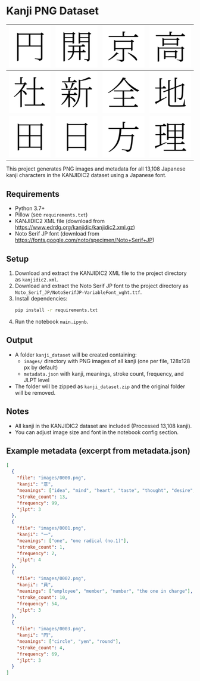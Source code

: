 # Kanji PNG Dataset

| ![](sample/0003.png) | ![](sample/0008.png) | ![](sample/0014.png) | ![](sample/0027.png) |
| -------------------- | -------------------- | -------------------- | -------------------- |
| ![](sample/0041.png) | ![](sample/0050.png) | ![](sample/0057.png) | ![](sample/0064.png) |
| ![](sample/0070.png) | ![](sample/0078.png) | ![](sample/0087.png) | ![](sample/0094.png) |

This project generates PNG images and metadata for all 13,108 Japanese kanji characters in the KANJIDIC2 dataset using a Japanese font.

## Requirements

- Python 3.7+
- Pillow (see `requirements.txt`)
- KANJIDIC2 XML file (download from https://www.edrdg.org/kanjidic/kanjidic2.xml.gz)
- Noto Serif JP font (download from https://fonts.google.com/noto/specimen/Noto+Serif+JP)

## Setup

1. Download and extract the KANJIDIC2 XML file to the project directory as `kanjidic2.xml`.
2. Download and extract the Noto Serif JP font to the project directory as `Noto_Serif_JP/NotoSerifJP-VariableFont_wght.ttf`.
3. Install dependencies:
   ```sh
   pip install -r requirements.txt
   ```
4. Run the notebook `main.ipynb`.

## Output

- A folder `kanji_dataset` will be created containing:
  - `images/` directory with PNG images of all kanji (one per file, 128x128 px by default)
  - `metadata.json` with kanji, meanings, stroke count, frequency, and JLPT level
- The folder will be zipped as `kanji_dataset.zip` and the original folder will be removed.

## Notes

- All kanji in the KANJIDIC2 dataset are included (Processed 13,108 kanji).
- You can adjust image size and font in the notebook config section.

## Example metadata (excerpt from metadata.json)

```json
[
  {
    "file": "images/0000.png",
    "kanji": "意",
    "meanings": ["idea", "mind", "heart", "taste", "thought", "desire", "care", "liking"],
    "stroke_count": 13,
    "frequency": 99,
    "jlpt": 3
  },
  {
    "file": "images/0001.png",
    "kanji": "一",
    "meanings": ["one", "one radical (no.1)"],
    "stroke_count": 1,
    "frequency": 2,
    "jlpt": 4
  },
  {
    "file": "images/0002.png",
    "kanji": "員",
    "meanings": ["employee", "member", "number", "the one in charge"],
    "stroke_count": 10,
    "frequency": 54,
    "jlpt": 3
  },
  {
    "file": "images/0003.png",
    "kanji": "円",
    "meanings": ["circle", "yen", "round"],
    "stroke_count": 4,
    "frequency": 69,
    "jlpt": 3
  }
]
```
